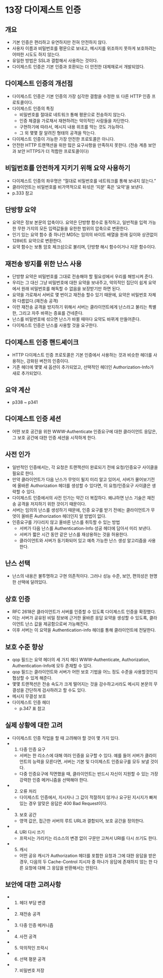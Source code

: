 # 13장 다이제스트 인증

## 개요
- 기본 인증은 편리하고 유연하지만 전혀 안전하지 않다.
- 사용자 이름과 비밀번호를 평문으로 보내고, 메시지를 위조하지 못하게 보호하려는 어떠한 시도도 하지 않는다.
- 유일한 방법은 SSL과 결합해서 사용하는 것이다.
- 다이제스트 인증은 기본 인증과 호환되는 더 안전한 대체재로서 개발되었다.

## 다이제스트 인증의 개선점
- 다이제스트 인증은 기본 인증의 가장 심각한 결함을 수정한 또 다른 HTTP 인증 프로토콜이다.
- 다이제스트 인증의 특징
    - 비밀번호를 절대로 네트워크 통해 평문으로 전송하지 않는다.
    - 인증 체결을 가로채서 재현하려는 악의적인 사람들을 차단한다.
    - 구현하기에 따라서, 메시지 내용 위조를 막는 것도 가능하다.
    - 그 외 몇몇 잘 알려진 형태의 공격을 막는다.
- 다이제스트 인증이 가능한 가장 안전한 프로토콜은 아니다.
- 안전한 HTTP 트랜잭션을 위한 많은 요구사항을 만족하지 못한다. (전송 계층 보안과 보안 HTTPS가 더 적합한 프로토콜이다)

## 비밀번호를 안전하게 지키기 위해 요약 사용하기
- 다이제스트 인증의 좌우명은 “절대로 비밀번호를 네트워크를 통해 보내지 않는다.”
- 클라이언트는 비밀번호를 비가역적으로 뒤섞은 ‘지문’ 혹은  ‘요약’을 보낸다.
- p.333 참고

## 단방향 요약
- 요약은 정보 본문의 압축이다. 요약은 단방향 함수로 동작하고, 일반적을 입력 가능한 무한 가지의 모든 입력값들을 유한한 범위의 압축으로 변환한다.
- 인기 있는 요약 함수 중 하나인 MD5는 임의의 바이트 배열을 원래 길이와 상관없이 128비트 요약으로 변환한다.
- 요약 함수는 보통 암호 체크섬으로 불리며, 단방향 해시 함수이거나 지문 함수이다.

## 재전송 방지를 위한 난스 사용
- 단방향 요약은 비밀번호를 그대로 전송해야 할 필요성에서 우리를 해방시켜 준다.
- 우리는 그 대신 그냥 비밀번호에 대한 요약을 보내주고, 악의적인 집단이 쉽게 요약에서 원래 비밀번호를 해독할 수 없음을 보장받기만 하면 된다.
- 요약을 가로채서 서버로 몇 번이고 재전송 할수 있기 때문에, 요약은 비밀번호 자체와 다름없다.(재전송 공격)
- 이런 재전송 공격을 방지하기 위해서 서버는 클라이언트에게 난스라고 불리는 특별한, 그리고 자주 바뀌는 증표를 건네준다.
- 난스를 비밀번호에 섞으면 난스가 바뀔 때마다 요약도 바뀌게 만들어준다.
- 다이제스트 인증은 난스를 사용할 것을 요구한다.

## 다이제스트 인증 핸드셰이크
- HTTP 다이제스트 인증 프로토콜은 기본 인증에서 사용하는 것과 비슷한 헤더를 사용하는, 강화된 버전의 인증이다.
- 기존 헤더에 몇몇 새 옵션이 추가되었고, 선택적인 헤더인 Authorization-Info가 새로 추가되었다.

## 요약 계산
- p338 ~ p341

## 다이제스트 인증 세션
- 어떤 보호 공간을 위한 WWW-Authenticate 인증요구에 대한 클라이언트 응답은, 그 보호 공간에 대한 인증 세션을 시작하게 한다.

## 사전 인가
- 일반적인 인증에서는, 각 요청은 트랜잭션이 완료되기 전에 요청/인증요구 사이클을 필요로 한다.
- 만약 클라이언트가 다음 난스가 무엇이 될지 미리 알고 있어서, 서버가 물어보기전에 올바른 Authorization 헤더를 생성할 수 있다면, 이 요청/인증요구 사이클은 생략할 수 있다.
- 다이제스트 인증에서의 사전 인가는 약간 더 복잡하다. 왜냐하면 난스 기술은 재전송 공격을 저지하기 위한 것이기 때문이다.
- 서버는 임의의 난스를 생성하기 때문에, 인증 요구를 받기 전에는 클라이언트가 무엇이 올바른 Authorization 헤더인지 알 방법이 없다.
- 인증요구를 기다리지 않고 올바른 난스를 취득할 수 있는 방법
    - 서버가 다음 난스를 Authentication-Info 성공 헤더에 담아서 미리 보낸다.
    - 서버가 짧은 시간 동안 같은 난스를 재상용하는 것을 허용한다.
    - 클라이언트와 서버가 동기화되어 있고 예측 가능한 난스 생성 알고리즘을 사용한다.

## 난스 선택
- 난스의 내용은 불투명하고 구현 의존적이다. 그러나 성능 수준, 보안, 편의성은 현명한 선택에 달려있다.

## 상호 인증
- RFC 2618은 클라이언트가 서버를 인증할 수 있도록 다이제스트 인증을 확장했다.
- 이는 서버가 공유된 비밀 정보에 근거한 올바른 응답 요약을 생성할 수 있도록, 클라이언트 난스 값을 제공함으로써 가능해진다.
- 이후 서버는 이 요약을 Authentication-info 헤더를 통해 클라이언트에 전달한다.

## 보호 수준 향상
- qop 필드는 요약 헤더의 세 가지 헤더 WWW-Authenticate, Authorization, Authentication-Info에 모두 존재할 수 있다.
- qop 필드는 클라이언트와 서버가 어떤 보호 기법을 어느 정도 수준을 사용할것인지 협상할 수 있게 해준다.
- 몇몇 트랜잭션은 전송 속도가 크게 떨어지는 것을 감수하고서라도 메시지 본문의 무결성을 간단하게 검사하려고 할 수도 있다.
- 메시지 무결성 보호
- 다이제스트 인증 헤더
    - p.347 표 참고

## 실제 상황에 대한 고려
- 다이제스트 인증 작업을 할 때 고려해야 할 것이 몇 가지 있다.
- 1. 다중 인증 요구
    - 서버는 한 리소스에 대해 여러 인증을 요구할 수 있다. 예를 들어 서버가 클라이언트의 능력을 모른다면, 서버는 기본 및 다이제스트 인증요구를 모두 보낼 것이다.
    - 다중 인증요구에 직면했을 때, 클라이언트는 반드시 자신이 지원할 수 있는 가장 강력한 인증 메커니즘을 선택해야 한다.
- 2. 오류 처리
    - 다이제스트 인증에서, 지시자나 그 값이 적절하지 않거나 요구된 지시지가 빠져 있는 경우 알맞은 응답은 400 Bad Request이다.
- 3. 보호 공간
    - 영역 값은, 접근한 서버의 루트 URL과 결합되어, 보호 공간을 정의한다.
- 4. URI 다시 쓰기
    - 프락시는 가리키는 리소스의 변경 없이 구문만 고쳐서 URI를 다시 쓰기도 한다.
- 5. 캐시
    - 어떤 공유 캐시가 Authorization 헤더를 포함한 요청과 그에 대한 응답을 받은 경우, 다음의 두 Cache-Control 지시자 중 하나가 응답에 존재하지 않는 한 다른 요청에 대해 그 응답을 반환해서는 안된다.

## 보안에 대한 고려사항
- 1. 헤더 부담 변경
- 2. 재전송 공격
- 3. 다중 인증 메커니즘
- 4. 사전 공격
- 5. 악의적인 프락시
- 6. 선택 평문 공격
- 7. 비밀번호 저장
